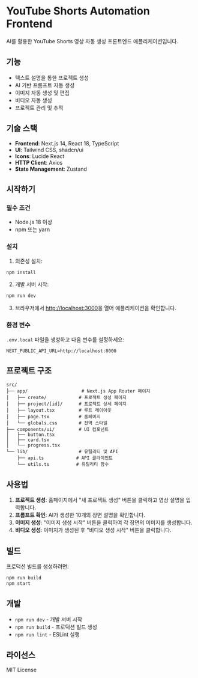 # YouTube Shorts Automation Frontend

AI를 활용한 YouTube Shorts 영상 자동 생성 프론트엔드 애플리케이션입니다.

## 기능

- 텍스트 설명을 통한 프로젝트 생성
- AI 기반 프롬프트 자동 생성
- 이미지 자동 생성 및 편집
- 비디오 자동 생성
- 프로젝트 관리 및 추적

## 기술 스택

- **Frontend**: Next.js 14, React 18, TypeScript
- **UI**: Tailwind CSS, shadcn/ui
- **Icons**: Lucide React
- **HTTP Client**: Axios
- **State Management**: Zustand

## 시작하기

### 필수 조건

- Node.js 18 이상
- npm 또는 yarn

### 설치

1. 의존성 설치:

```bash
npm install
```

2. 개발 서버 시작:

```bash
npm run dev
```

3. 브라우저에서 [http://localhost:3000](http://localhost:3000)을 열어 애플리케이션을 확인합니다.

### 환경 변수

`.env.local` 파일을 생성하고 다음 변수를 설정하세요:

```
NEXT_PUBLIC_API_URL=http://localhost:8000
```

## 프로젝트 구조

```
src/
├── app/                    # Next.js App Router 페이지
│   ├── create/            # 프로젝트 생성 페이지
│   ├── project/[id]/      # 프로젝트 상세 페이지
│   ├── layout.tsx         # 루트 레이아웃
│   ├── page.tsx           # 홈페이지
│   └── globals.css        # 전역 스타일
├── components/ui/         # UI 컴포넌트
│   ├── button.tsx
│   ├── card.tsx
│   └── progress.tsx
└── lib/                   # 유틸리티 및 API
    ├── api.ts            # API 클라이언트
    └── utils.ts          # 유틸리티 함수
```

## 사용법

1. **프로젝트 생성**: 홈페이지에서 "새 프로젝트 생성" 버튼을 클릭하고 영상 설명을 입력합니다.
2. **프롬프트 확인**: AI가 생성한 10개의 장면 설명을 확인합니다.
3. **이미지 생성**: "이미지 생성 시작" 버튼을 클릭하여 각 장면의 이미지를 생성합니다.
4. **비디오 생성**: 이미지가 생성된 후 "비디오 생성 시작" 버튼을 클릭합니다.

## 빌드

프로덕션 빌드를 생성하려면:

```bash
npm run build
npm start
```

## 개발

- `npm run dev` - 개발 서버 시작
- `npm run build` - 프로덕션 빌드 생성
- `npm run lint` - ESLint 실행

## 라이선스

MIT License
